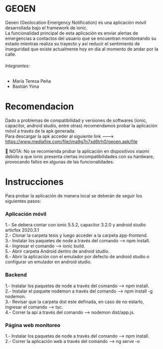# GEOEN
Geoen (Geolocation Emergency Notification)  es una aplicación móvil desarrollada bajo el framework de ionic.  
La funcionalidad principal de esta aplicación es enviar alertas de emergencias a contactos del usuario que se encuentran monitoreando su estado mientras realiza su trayecto y así reducir el sentimiento de inseguridad que existe actualmente hoy en día al momento de andar por la calle.  

###### Integrantes:  
- María Teresa Peña  
- Bastián Yima

# Recomendacion
Dado a problemas de compatibilidad y versiones de softwares (ionic, capacitor, android studio, entre otras) recomendamos probar la aplicación móvil a través de la apk generada.  
Para descargar la apk acceder al siguiente link ---> https://www.mediafire.com/file/ima9g7n7xd6trh0/geoen.apk/file  

&#x1F534; NOTA: No se recomienda probar la aplicación en dispositivos xiaomi debido a que ionic presenta ciertas incompatibilidades con su hardware, provocando fallos en algunas de las funcionalidades.

# Instrucciones
Para probar la aplicación de manera local se deberán de seguir los siguientes pasos:

### Aplicación móvil

1.- Se debera contar con ionic 5.5.2, capacitor 3.2.0 y android studio articfox 2020.3.1  
2.- Clonar la carpeta tesis y luego acceder a la carpeta app-frontend.  
3.- Instalar los paquetes de node a través del comando --> npm install.  
4.- Ingresar el comando --> ionic build.  
5.- Abrir carpeta Android dentro de android studio.  
6.- Abrir la aplicación con el emulador por defecto de android studio o configurar un emulador en android studio.  

### Backend

1.- Instalar los paquetes de node a través del comando --> npm install.  
2.- Instalar el paquete nodemon a través del comando --> npm install -g nodemon.  
3.- Revisar que la carpeta dist este definada, en caso de no estarlo, ingresar el comando --> tsc.  
4.- Correr la api a través del comando --> nodemon dist/app.js.

### Página web monitoreo

1.- Instalar los paquetes de node a través del comando --> npm install.  
2.- Correr la aplicación web a través del comando --> ng serve -o  

